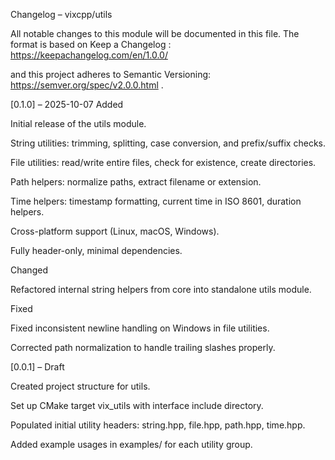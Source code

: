 Changelog – vixcpp/utils

All notable changes to this module will be documented in this file.
The format is based on Keep a Changelog : https://keepachangelog.com/en/1.0.0/

and this project adheres to Semantic Versioning: https://semver.org/spec/v2.0.0.html
.

[0.1.0] – 2025-10-07
Added

Initial release of the utils module.

String utilities: trimming, splitting, case conversion, and prefix/suffix checks.

File utilities: read/write entire files, check for existence, create directories.

Path helpers: normalize paths, extract filename or extension.

Time helpers: timestamp formatting, current time in ISO 8601, duration helpers.

Cross-platform support (Linux, macOS, Windows).

Fully header-only, minimal dependencies.

Changed

Refactored internal string helpers from core into standalone utils module.

Fixed

Fixed inconsistent newline handling on Windows in file utilities.

Corrected path normalization to handle trailing slashes properly.

[0.0.1] – Draft

Created project structure for utils.

Set up CMake target vix_utils with interface include directory.

Populated initial utility headers: string.hpp, file.hpp, path.hpp, time.hpp.

Added example usages in examples/ for each utility group.
